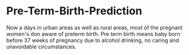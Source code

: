 # Pre-Term-Birth-Prediction
Now a days in urban areas as well as rural areas, most of the  pregnant women's don aware of preterm birth. Pre term birth  means baby born before 37 weeks of pregnancy due to alcohol  drinking, no caring and unavoidable circumstances.
